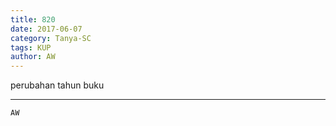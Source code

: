 ```yaml
---
title: 820
date: 2017-06-07
category: Tanya-SC
tags: KUP
author: AW
---
```


perubahan tahun buku

---



`AW`
